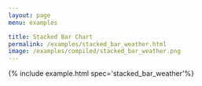 ```yaml
---
layout: page
menu: examples

title: Stacked Bar Chart
permalink: /examples/stacked_bar_weather.html
image: /examples/compiled/stacked_bar_weather.png
---
```




{% include example.html spec='stacked_bar_weather'%}
